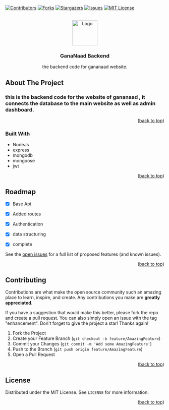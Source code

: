 
<a name="readme-top"></a>



[![Contributors][contributors-shield]][contributors-url]
[![Forks][forks-shield]][forks-url]
[![Stargazers][stars-shield]][stars-url]
[![Issues][issues-shield]][issues-url]
[![MIT License][license-shield]][license-url]




<!-- PROJECT LOGO -->
<br />
<div align="center">
<a href="https://github.com/othneildrew/Best-README-Template">
    <img src="https://scontent.fgau1-5.fna.fbcdn.net/v/t39.30808-6/288220937_339811761623101_4854735206301795894_n.jpg?_nc_cat=106&ccb=1-7&_nc_sid=09cbfe&_nc_ohc=3phOJHyw6OkAX-9Ci4Q&_nc_ht=scontent.fgau1-5.fna&oh=00_AfCY5RMnQfxc9a7vFdEtuMETCdCUMNDZKYNGDdf2AQQVcQ&oe=64F096F8" alt="Logo" width="80" height="80">
  </a>
  <h3 align="center">GanaNaad Backend</h3>

  <p align="center">
    the backend code for gananaad website.
    <br />
  </p>
</div>





<!-- ABOUT THE PROJECT -->
## About The Project

### this is the backend code for the website of gananaad , it connects the database to the main website as well as admin dashboard.

<p align="right">(<a href="#readme-top">back to top</a>)</p>



### Built With

* NodeJs
* express
* mongodb
* mongoose
* jwt


<p align="right">(<a href="#readme-top">back to top</a>)</p>



<!-- ROADMAP -->
## Roadmap

- [x] Base Api
- [x] Added routes
- [x] Authentication
- [x] data structuring
- [x] complete
    

See the [open issues](https://github.com/DREXYOP/GanaNaad-backend/issues) for a full list of proposed features (and known issues).

<p align="right">(<a href="#readme-top">back to top</a>)</p>



<!-- CONTRIBUTING -->
## Contributing

Contributions are what make the open source community such an amazing place to learn, inspire, and create. Any contributions you make are **greatly appreciated**.

If you have a suggestion that would make this better, please fork the repo and create a pull request. You can also simply open an issue with the tag "enhancement".
Don't forget to give the project a star! Thanks again!

1. Fork the Project
2. Create your Feature Branch (`git checkout -b feature/AmazingFeature`)
3. Commit your Changes (`git commit -m 'Add some AmazingFeature'`)
4. Push to the Branch (`git push origin feature/AmazingFeature`)
5. Open a Pull Request

<p align="right">(<a href="#readme-top">back to top</a>)</p>


[contributors-shield]: https://img.shields.io/github/contributors/DREXYOP/GanaNaad-backend.svg?style=for-the-badge
[contributors-url]: https://github.com/DREXYOP/GanaNaad-backend/graphs/contributors
[forks-shield]: https://img.shields.io/github/forks/DREXYOP/GanaNaad-backend.svg?style=for-the-badge
[forks-url]: https://github.com/DREXYOP/GanaNaad-backend/network/members
[stars-shield]: https://img.shields.io/github/stars/DREXYOP/GanaNaad-backend.svg?style=for-the-badge
[stars-url]: https://github.com/DREXYOP/GanaNaad-backend/stargazers
[issues-shield]: https://img.shields.io/github/issues/DREXYOP/GanaNaad-backend.svg?style=for-the-badge
[issues-url]: https://github.com/DREXYOP/GanaNaad-backend/issues
[license-shield]: https://img.shields.io/github/license/DREXYOP/GanaNaad-backend.svg?style=for-the-badge
[license-url]: https://github.com/DREXYOP/GanaNaad-backend/blob/main/LICENSE
<!-- LICENSE -->
## License

Distributed under the MIT License. See `LICENSE` for more information.

<p align="right">(<a href="#readme-top">back to top</a>)</p>
